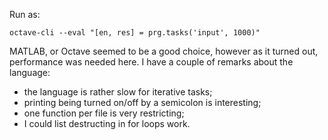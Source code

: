 Run as:
```
octave-cli --eval "[en, res] = prg.tasks('input', 1000)"
```

MATLAB, or Octave seemed to be a good choice, however as it turned out, performance was needed here.
I have a couple of remarks about the language:

* the language is rather slow for iterative tasks;
* printing being turned on/off by a semicolon is interesting;
* one function per file is very restricting;
* I could list destructing in for loops work.
